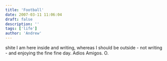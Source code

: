 ```yaml
---
title: 'Football'
date: 2007-03-11 11:06:04
draft: false
description: ''
tags: ['life']
author: 'Andrew'
---
```


shite I am here inside and writing, whereas I should be outside - not writing - and enjoying the fine fine day. Adios Amigos. O.
